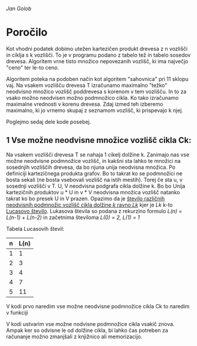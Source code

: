 *Jan Golob*
# Poročilo

Kot vhodni podatek dobimo utežen kartezičen produkt drevesa z n vozlišči in ciklja s k vozlišči. To je v programu podano z tabelo tež in tabelo sosedov drevesa.
Algoritem vrne tisto množico nepovezanih vozlišč, ki ima največjo "ceno" ter le-to ceno.

Algoritem poteka na podoben način kot algoritem "sahovnica" pri 11 sklopu vaj. Na vsakem vozlišču drevesa T izračunamo maximalno "težko" neodvisno množico vozlišč poddrevesa s korenom v tem vozlišču. In to za vsako možno neodvisen možno podmnožico cikla. Ko tako izračunamo maximalne vrednosti v korenu drevesa. Zdaj izmed teh izberemo maximalno, ki jo vrnemo skupaj z seznamom vozlišč, ki prispevajo k njej.

Poglejmo sedaj dele kode posebej.

## 1 Vse možne neodvisne množice vozlišč cikla Ck:
Na vsakem vozlišči drevesa T se nahaja 1 cikelj dolžine k. Zanimajo nas vse možne neodvisne podmnožice vozlišč, in kakšni sta lahko te množici na sosednjih vozliščih drevesa, da bo njuna unija neodvisna množica. Po definiciji kartezičnega produkta grafov. Bo to takrat ko se podmnožici ne bosta sekali (ne bosta vsebovali vozlišč na istih mestih).
Torej če sta u, v sosednji vozlišči v T. U, V neodvisna podgrafa cikla dolžine k. Bo bo Unija kartezičnih produktov u * U in v * V neodvisna množica vozlišč natanko takrat ko bo presek U in V prazen.
Opazimo da je [število različnih neodvisnih podmnožic vozlišč cikla dolžine *k* ravno *Lk*](http://mathworld.wolfram.com/IndependentVertexSet.html) kjer je *Lk* k-to [Lucasovo število](https://en.wikipedia.org/wiki/Lucas_number).
Lukasova števila so podana z rekurzino formulo *L(n) = L(n-1) + L(n-2)* in začetnima številoma *L(0) = 2, L(1) = 1*

Tabela Lucasovih števil:

n| L(n)
--- | --- 
1|1
2|3
3|4
4|7
5|11

V kodi prvo naredim vse možne neodvisne podmnožice cikla Ck to naredim v funkciji

V kodi ustvarim vse možne nodvisne podmnožice cikla vsakič znova. Ampak ker so odvisne le od dolžine cikla, bi lahko čas potreben za računanje možno zmanjšali z knjižnico ali memorizacijo.
